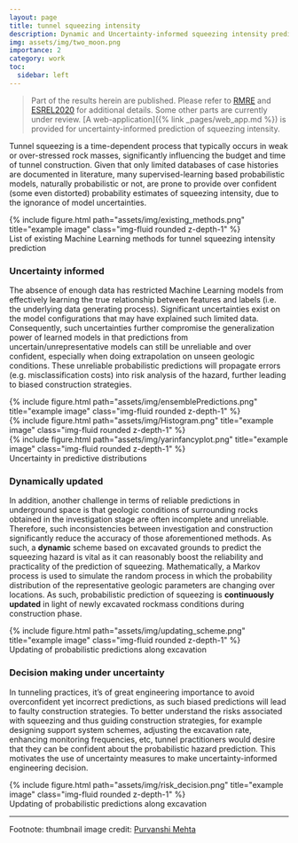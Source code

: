 ```yaml
---
layout: page
title: tunnel squeezing intensity
description: Dynamic and Uncertainty-informed squeezing intensity prediction
img: assets/img/two_moon.png
importance: 2
category: work
toc:
  sidebar: left
---
```


> Part of the results herein are published. Please refer to [RMRE](https://doi.org/10.1007/s00603-020-02138-8) and [ESREL2020](https://www.researchgate.net/publication/349715719_Decision_Making_for_Optimal_Primary-Support_Selection_to_Minimise_Tunnel-_Squeezing_Risk) for additional details.
> Some other parts are currently under review.
> [A web-application]({% link _pages/web_app.md %}) is provided for uncertainty-informed prediction of squeezing intensity.

Tunnel squeezing is a time-dependent process that typically occurs in weak or over-stressed rock masses, significantly influencing the budget and time of tunnel construction. Given that only limited databases of case histories are documented in literature, many supervised-learning based probabilistic models, naturally probabilistic or not, are prone to provide over confident (some even distorted) probability estimates of squeezing intensity, due to the ignorance of model uncertainties.

<div class="row">
    <div class="col-sm mt-3 mt-md-0">
        {% include figure.html path="assets/img/existing_methods.png" title="example image" class="img-fluid rounded z-depth-1" %}
    </div>
</div>
<div class="caption">
    List of existing Machine Learning methods for tunnel squeezing intensity prediction
</div>


### Uncertainty informed

The absence of enough data has restricted Machine Learning models from effectively learning the true relationship between features and labels (i.e. the underlying data generating process). Significant uncertainties exist on the model configurations that may have explained such limited data. Consequently, such uncertainties further compromise the generalization power of learned models in that predictions from uncertain/unrepresentative models can still be unreliable and over confident, especially when doing extrapolation on unseen geologic conditions. These unreliable probabilistic predictions will propagate errors (e.g. misclassification costs) into risk analysis of the hazard, further leading to biased construction strategies.

<div class="row">
    <div class="col-sm mt-3 mt-md-0">
        {% include figure.html path="assets/img/ensemblePredictions.png" title="example image" class="img-fluid rounded z-depth-1" %}
    </div>
    <div class="col-sm mt-3 mt-md-0">
        {% include figure.html path="assets/img/Histogram.png" title="example image" class="img-fluid rounded z-depth-1" %}
    </div>
    <div class="col-sm mt-3 mt-md-0">
        {% include figure.html path="assets/img/yarinfancyplot.png" title="example image" class="img-fluid rounded z-depth-1" %}
    </div>
</div>
<div class="caption">
    Uncertainty in predictive distributions
</div>


### Dynamically updated

In addition, another challenge in terms of reliable predictions in underground space is that geologic conditions of surrounding rocks obtained in the investigation stage are often incomplete and unreliable. Therefore, such inconsistencies between investigation and construction significantly reduce the accuracy of those aforementioned methods. As such, a **dynamic** scheme based on excavated grounds to predict the squeezing hazard is vital as it can reasonably boost the reliability and practicality of the prediction of squeezing. Mathematically, a Markov process is used to simulate the random process in which the probability distribution of the representative geologic parameters are changing over locations. As such, probabilistic prediction of squeezing is **continuously updated** in light of newly excavated rockmass conditions during construction phase.

<div class="row">
    <div class="col-sm mt-3 mt-md-0">
        {% include figure.html path="assets/img/updating_scheme.png" title="example image" class="img-fluid rounded z-depth-1" %}
    </div>
</div>
<div class="caption">
    Updating of probabilistic predictions along excavation
</div>


### Decision making under uncertainty

In tunneling practices, it’s of great engineering importance to avoid overconfident yet incorrect predictions, as such biased predictions will lead to faulty construction strategies. To better understand the risks associated with squeezing and thus guiding construction strategies, for example designing support system schemes, adjusting the excavation rate, enhancing monitoring frequencies, etc, tunnel practitioners would desire that they can be confident about the probabilistic hazard prediction. This motivates the use of uncertainty measures to make uncertainty-informed engineering decision. 

<div class="row">
    <div class="col-sm mt-3 mt-md-0">
        {% include figure.html path="assets/img/risk_decision.png" title="example image" class="img-fluid rounded z-depth-1" %}
    </div>
</div>
<div class="caption">
    Updating of probabilistic predictions along excavation
</div>



<hr>

Footnote: thumbnail image credit: [Purvanshi Mehta](https://towardsdatascience.com/am-i-sure-or-unsure-talks-with-a-neural-network-fc0e14d31373)